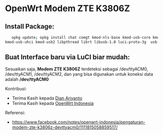 # OpenWrt Modem ZTE K3806Z

## Install Package:
```bash
   opkg update; opkg install chat comgt kmod-nls-base kmod-usb-core kmod-usb-ohci kmod-usb-serial-option kmod-usb-serial-wwan kmod-usb-serial 
kmod-usb-uhci kmod-usb2 libpthread librt libusb-1.0 luci-proto-3g  usb-modeswitch luci kmod-usb-acm kmod-usb-atm
```

## Buat Interface baru via LuCI biar mudah:

Sesuaikan saja, **Modem ZTE K3806Z** terdeteksi sebagai /dev/ttyACM0, /dev/ttyACM1, /dev/ttyACM2, dan yang bisa digunakan untuk koneksi data adalah 
**/dev/ttyACM0**

Kontribusi:
- Terima Kasih kepada [Dian Ariyanto](https://www.facebook.com/sompaksompil)
- Terima Kasih kepada [OpenWrt Indonesia](https://www.facebook.com/groups/openwrt)

Referensi:
- https://www.facebook.com/notes/openwrt-indonesia/pengaturan-modem-zte-k3806z-devttyacm0/1111815058859517/
